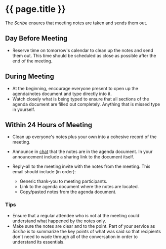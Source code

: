 # {{ page.title }}

The _Scribe_ ensures that meeting notes are taken and sends them out.

## Day Before Meeting

* Reserve time on tomorrow's calendar to clean up the notes and send them out.
This time should be scheduled as close as possible after the end of the meeting.

## During Meeting

* At the beginning, encourage everyone present to open up the agenda/notes document and type directly into it.
* Watch closely what is being typed to ensure that all sections of the agenda document are filled out completely.
Anything that is missed type in yourself.

## Within 24 Hours of Meeting

* Clean up everyone's notes plus your own into a cohesive record of the meeting.
* Announce in [chat] that the notes are in the agenda document.
In your announcement include a sharing link to the document itself.
* Reply-all to the meeting invite with the notes from the meeting.
This email should include (in order):

  * Generic thank-you to meeting participants.
  * Link to the agenda document where the notes are located.
  * Copy/pasted notes from the agenda document.

### Tips

* Ensure that a regular attendee who is not at the meeting could understand what happened by the notes only.
* Make sure the notes are clear and to the point.
Part of your service as _Scribe_ is to summarize the key points of what was said
so that recipients don't need to wade through all of the conversation in order to understand its essentials.

[chat]: {{page.chat}}

